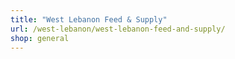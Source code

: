 ```yaml
---
title: "West Lebanon Feed & Supply"
url: /west-lebanon/west-lebanon-feed-and-supply/
shop: general
---
```

